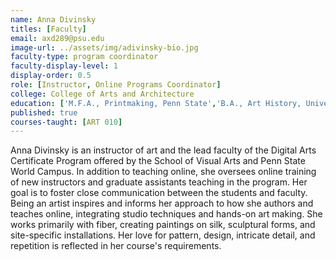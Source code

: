 ```yaml
---
name: Anna Divinsky
titles: [Faculty]
email: axd289@psu.edu
image-url: ../assets/img/adivinsky-bio.jpg
faculty-type: program coordinator
faculty-display-level: 1
display-order: 0.5
role: [Instructor, Online Programs Coordinator]
college: College of Arts and Architecture	
education: ['M.F.A., Printmaking, Penn State','B.A., Art History, University of Pennsylvania','B.A., Studio Arts, university of Pennsylvania']
published: true
courses-taught: [ART 010]
---
```

Anna Divinsky is an instructor of art and the lead faculty of the Digital Arts Certificate Program offered by the School of Visual Arts and Penn State World Campus. In addition to teaching online, she oversees online training of new instructors and graduate assistants teaching in the program. Her goal is to foster close communication between the students and faculty. Being an artist inspires and informs her approach to how she authors and teaches online, integrating studio techniques and hands-on art making. She works primarily with fiber, creating paintings on silk, sculptural forms, and site-specific installations. Her love for pattern, design, intricate detail, and repetition is reflected in her course's requirements.